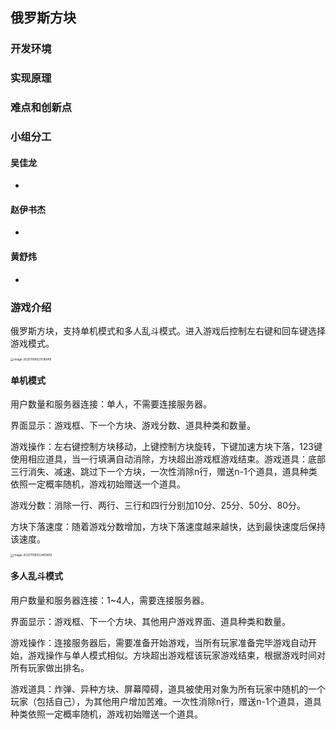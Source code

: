 ## 俄罗斯方块

### 开发环境



### 实现原理



### 难点和创新点



### 小组分工

#### 吴佳龙

+ 

#### 赵伊书杰

+ 

#### 黄舒炜

+ 



### 游戏介绍

俄罗斯方块，支持单机模式和多人乱斗模式。进入游戏后控制左右键和回车键选择游戏模式。

<img src="C:\Users\corn\AppData\Roaming\Typora\typora-user-images\image-20201108021016849.png" alt="image-20201108021016849" style="zoom:33%;" />

#### 单机模式

用户数量和服务器连接：单人，不需要连接服务器。

界面显示：游戏框、下一个方块、游戏分数、道具种类和数量。

游戏操作：左右键控制方块移动，上键控制方块旋转，下键加速方块下落，123键使用相应道具，当一行填满自动消除，方块超出游戏框游戏结束。游戏道具：底部三行消失、减速、跳过下一个方块，一次性消除n行，赠送n-1个道具，道具种类依照一定概率随机，游戏初始赠送一个道具。

游戏分数：消除一行、两行、三行和四行分别加10分、25分、50分、80分。

方块下落速度：随着游戏分数增加，方块下落速度越来越快，达到最快速度后保持该速度。

<img src="C:\Users\corn\AppData\Roaming\Typora\typora-user-images\image-20201108022409619.png" alt="image-20201108022409619" style="zoom:33%;" />

#### 多人乱斗模式

用户数量和服务器连接：1~4人，需要连接服务器。

界面显示：游戏框、下一个方块、其他用户游戏界面、道具种类和数量。

游戏操作：连接服务器后，需要准备开始游戏，当所有玩家准备完毕游戏自动开始，游戏操作与单人模式相似。方块超出游戏框该玩家游戏结束，根据游戏时间对所有玩家做出排名。

游戏道具：炸弹、异种方块、屏幕障碍，道具被使用对象为所有玩家中随机的一个玩家（包括自己），为其他用户增加苦难。一次性消除n行，赠送n-1个道具，道具种类依照一定概率随机，游戏初始赠送一个道具。